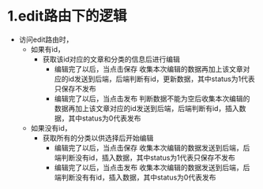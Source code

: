 # 1.edit路由下的逻辑
- 访问edit路由时，
    - 如果有id，
	   - 获取该id对应的文章和分类的信息后进行编辑 
	   	 - 编辑完了以后，当点击保存
	   	    收集本次编辑的数据再加上该文章对应的id发送到后端，后端判断有id，更新数据，其中status为1代表只保存不发布
	   	 - 编辑完了以后，当点击发布
	   	    判断数据不能为空后收集本次编辑的数据再加上该文章对应的id发送到后端，后端判断有id，插入数据，其中status为0代表发布
	- 如果没有id，
	   - 获取所有的分类以供选择后开始编辑
	     - 编辑完了以后，当点击保存
	   	    收集本次编辑的数据发送到后端，后端判断没有id，插入数据，其中status为1代表只保存不发布
	   	 - 编辑完了以后，当点击发布
	   	    收集本次编辑的数据发送到后端，后端判断没有有id，插入数据，其中status为0代表发布

